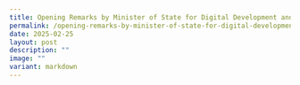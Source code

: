 ```yaml
---
title: Opening Remarks by Minister of State for Digital Development and Health
permalink: /opening-remarks-by-minister-of-state-for-digital-development-and-health/
date: 2025-02-25
layout: post
description: ""
image: ""
variant: markdown
---
```

